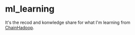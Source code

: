 # ml_learning

It's the recod and konwledge share for what I'm learning from [ChainHadoop](http://www.chinahadoop.cn/).

